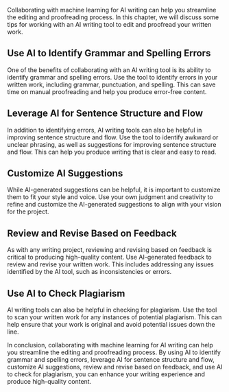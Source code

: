 
Collaborating with machine learning for AI writing can help you streamline the editing and proofreading process. In this chapter, we will discuss some tips for working with an AI writing tool to edit and proofread your written work.

Use AI to Identify Grammar and Spelling Errors
----------------------------------------------

One of the benefits of collaborating with an AI writing tool is its ability to identify grammar and spelling errors. Use the tool to identify errors in your written work, including grammar, punctuation, and spelling. This can save time on manual proofreading and help you produce error-free content.

Leverage AI for Sentence Structure and Flow
-------------------------------------------

In addition to identifying errors, AI writing tools can also be helpful in improving sentence structure and flow. Use the tool to identify awkward or unclear phrasing, as well as suggestions for improving sentence structure and flow. This can help you produce writing that is clear and easy to read.

Customize AI Suggestions
------------------------

While AI-generated suggestions can be helpful, it is important to customize them to fit your style and voice. Use your own judgment and creativity to refine and customize the AI-generated suggestions to align with your vision for the project.

Review and Revise Based on Feedback
-----------------------------------

As with any writing project, reviewing and revising based on feedback is critical to producing high-quality content. Use AI-generated feedback to review and revise your written work. This includes addressing any issues identified by the AI tool, such as inconsistencies or errors.

Use AI to Check Plagiarism
--------------------------

AI writing tools can also be helpful in checking for plagiarism. Use the tool to scan your written work for any instances of potential plagiarism. This can help ensure that your work is original and avoid potential issues down the line.

In conclusion, collaborating with machine learning for AI writing can help you streamline the editing and proofreading process. By using AI to identify grammar and spelling errors, leverage AI for sentence structure and flow, customize AI suggestions, review and revise based on feedback, and use AI to check for plagiarism, you can enhance your writing experience and produce high-quality content.
